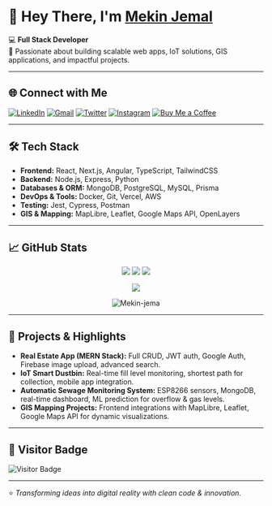 # 👋 Hey There, I'm [Mekin Jemal](https://www.linkedin.com/in/mekin-jemal-7933b42a3/)

💻 **Full Stack Developer**  
🚀 Passionate about building scalable web apps, IoT solutions, GIS applications, and impactful projects.

---

## 🌐 Connect with Me
[![LinkedIn](https://img.shields.io/badge/LinkedIn-0077B5?style=for-the-badge&logo=linkedin&logoColor=white)](https://www.linkedin.com/in/mekin-jemal-7933b42a3/)
[![Gmail](https://img.shields.io/badge/Gmail-D14836?style=for-the-badge&logo=gmail&logoColor=white)](mailto:mekinjemal999@gmail.com)
[![Twitter](https://img.shields.io/badge/Twitter-1DA1F2?style=for-the-badge&logo=twitter&logoColor=white)](https://twitter.com/mekinjemal_seth)
[![Instagram](https://img.shields.io/badge/Instagram-E4405F?style=for-the-badge&logo=instagram&logoColor=white)](https://www.instagram.com/mekin.jemal/)
[![Buy Me a Coffee](https://img.shields.io/badge/Buy_Me_A_Coffee-FFDD00?style=for-the-badge&logo=buy-me-a-coffee&logoColor=black)](https://www.buymeacoffee.com/mekinjemald)

---

## 🛠 Tech Stack
- **Frontend:** React, Next.js, Angular, TypeScript, TailwindCSS  
- **Backend:** Node.js, Express, Python  
- **Databases & ORM:** MongoDB, PostgreSQL, MySQL, Prisma  
- **DevOps & Tools:** Docker, Git, Vercel, AWS  
- **Testing:** Jest, Cypress, Postman  
- **GIS & Mapping:** MapLibre, Leaflet, Google Maps API, OpenLayers  

---

## 📈 GitHub Stats

<p align="center">
  <img src="https://my-github-status-sooty.vercel.app/api?username=Mekin-jema&show_icons=true&theme=dracula&include_all_commits=true" />
  <img src="https://my-github-status-sooty.vercel.app/api?username=Mekin-jema&show_icons=true&theme=dracula&hide_border=true&count_private=true&show=reviews,discussions_started,discussions_answered" />
  <img src="https://my-github-status-sooty.vercel.app/api/top-langs/?username=Mekin-jema&layout=compact&theme=dracula&langs_count=8" />
</p>

<p align="center">
  <img src="https://github-profile-summary-cards.vercel.app/api/cards/profile-details?username=Mekin-jema&theme=dracula" />
</p>

<p align="center">
  <img src="https://komarev.com/ghpvc/?username=Mekin-jema&label=Profile%20views&color=0e75b6&style=flat" alt="Mekin-jema" /> 
</p>

---

## 🚀 Projects & Highlights
- **Real Estate App (MERN Stack):** Full CRUD, JWT auth, Google Auth, Firebase image upload, advanced search.  
- **IoT Smart Dustbin:** Real-time fill level monitoring, shortest path for collection, mobile app integration.  
- **Automatic Sewage Monitoring System:** ESP8266 sensors, MongoDB, real-time dashboard, ML prediction for overflow & gas levels.  
- **GIS Mapping Projects:** Frontend integrations with MapLibre, Leaflet, Google Maps API for dynamic visualizations.

---

## 🌟 Visitor Badge
![Visitor Badge](https://visitor-badge.glitch.me/badge?page_id=Mekin-jema)

---

⭐️ *Transforming ideas into digital reality with clean code & innovation.*
